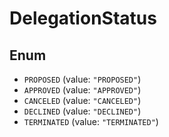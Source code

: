 # DelegationStatus

## Enum

* `PROPOSED` (value: `"PROPOSED"`)
* `APPROVED` (value: `"APPROVED"`)
* `CANCELED` (value: `"CANCELED"`)
* `DECLINED` (value: `"DECLINED"`)
* `TERMINATED` (value: `"TERMINATED"`)
